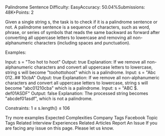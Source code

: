 Palindrome Sentence
Difficulty: EasyAccuracy: 50.04%Submissions: 48K+Points: 2

Given a single string s, the task is to check if it is a palindrome sentence or not.
A palindrome sentence is a sequence of characters, such as word, phrase, or series of symbols that reads the same backward as forward after converting all uppercase letters to lowercase and removing all non-alphanumeric characters (including spaces and punctuation).

Examples:

Input: s = "Too hot to hoot"
Output: true
Explanation: If we remove all non-alphanumeric characters and convert all uppercase letters to lowercase, string s will become "toohottohoot" which is a palindrome.
Input: s = "Abc 012..## 10cbA"
Output: true
Explanation: If we remove all non-alphanumeric characters and convert all uppercase letters to lowercase, string s will become "abc01210cba" which is a palindrome.
Input: s = "ABC $. def01ASDF"
Output: false
Explanation: The processed string becomes "abcdef01asdf", which is not a palindrome.

Constraints:
1 ≤ s.length() ≤ 106

Try more examples
Expected Complexities
Company Tags
Facebook
Topic Tags
Related Interview Experiences
Related Articles
Report An Issue
If you are facing any issue on this page. Please let us know.